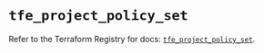 # `tfe_project_policy_set`

Refer to the Terraform Registry for docs: [`tfe_project_policy_set`](https://registry.terraform.io/providers/hashicorp/tfe/0.54.0/docs/resources/project_policy_set).
